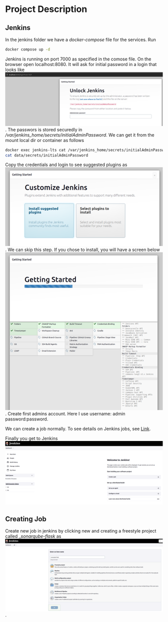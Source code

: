 # Project Description

## Jenkins

In the jenkins folder we have a _docker-compose_ file for the services. Run

```sh
docker compose up -d
```

Jenkins is running on port 7000 as specified in the comose file. On the browser open localhost:8080. It will ask for initial password in a login that looks like ![this](jenkins/images/jenkin-welcome-page.png). The passwors is stored securedly in _/var/jenkins_home/secrets/initialAdminPassword_. We can get it from the mount local dir or container as follows

```sh
docker exec jenkins-lts cat /var/jenkins_home/secrets/initialAdminPassword
cat data/secrets/initialAdminPassword
```

Copy the credentials and login to see suggested plugins as ![follows](jenkins/images/jenkins-plugins.png). We can skip this step. If you chose to install, you will have a screen below ![screen](jenkins/images/jenkins-suggested-plugins.png). Create first admins account. Here I use username: admin password:password.

We can create a job normally. To see details on Jenkins jobs, see [Link](Todo).

Finally you get to Jenkins ![dashboard](jenkins/images/jenkins-dashboards.png)

## Creating Job

Create new job in jenkins by clicking new and creating a freestyle project called __sonarqube-flask_ as ![shown](jenkins/images/jenkins-project-freestyle.png).